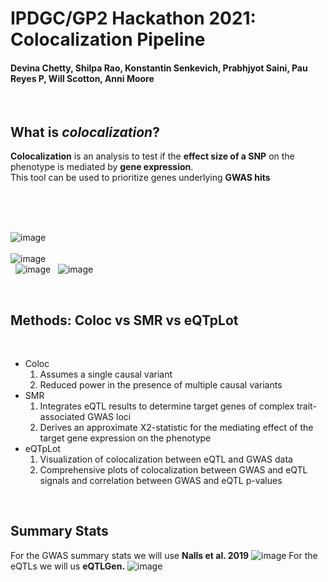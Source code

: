 # IPDGC/GP2 Hackathon 2021: Colocalization Pipeline 
#### Devina Chetty, Shilpa Rao, Konstantin Senkevich, Prabhjyot Saini, Pau Reyes P, Will Scotton, Anni Moore

&nbsp;  

## What is _colocalization_?  
**Colocalization** is an analysis to test if the **effect size of a SNP** on the phenotype is mediated by **gene expression**.  
This tool can be used to prioritize genes underlying **GWAS hits**  

&nbsp;  
&nbsp;  
&nbsp;  

![image](https://user-images.githubusercontent.com/84042456/117986308-cbe19b00-b339-11eb-8f90-3f33959f0a12.png)  
&nbsp;  
![image](https://user-images.githubusercontent.com/84042456/117987145-82458000-b33a-11eb-99d4-1e3573a14276.png)  
&nbsp;
![image](https://user-images.githubusercontent.com/84042456/118014094-1facae00-b353-11eb-82fa-5748ac32b3bb.png)
&nbsp;
![image](https://user-images.githubusercontent.com/84042456/118014149-2d623380-b353-11eb-83f7-9b0ca91941a2.png)

&nbsp;
&nbsp;

## Methods: Coloc vs SMR vs eQTpLot  
&nbsp;

* Coloc  
    1. Assumes a single causal variant  
    2. Reduced power in the presence of multiple causal variants  
* SMR  
    1. Integrates eQTL results to determine target genes of complex trait-associated GWAS loci  
    2. Derives an approximate X2-statistic for the mediating effect of the target gene expression on the phenotype  
* eQTpLot
    1. Visualization of colocalization between eQTL and GWAS data  
    2. Comprehensive plots of colocalization between GWAS and eQTL signals and correlation between GWAS and eQTL p-values

&nbsp;
## Summary Stats
For the GWAS summary stats we will use **Nalls et al. 2019**  ![image](https://user-images.githubusercontent.com/64213922/118001110-6b8c3280-b314-11eb-87c1-4b1006ce4fbd.png)
For the eQTLs we will us **eQTLGen.** ![image](https://user-images.githubusercontent.com/64213922/118001201-7f379900-b314-11eb-8b03-764233e5114f.png)
&nbsp;
&nbsp;
